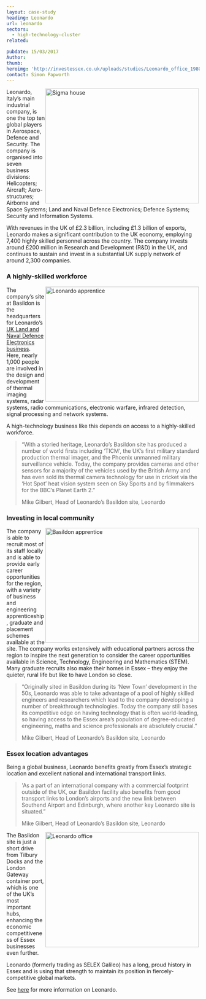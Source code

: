 ```yaml
---
layout: case-study
heading: Leonardo
url: leonardo
sectors:
  - high-technology-cluster
related:

pubdate: 15/03/2017
Author: 
thumb: 
heroimg: 'http://investessex.co.uk/uploads/studies/Leonardo_office_1980.jpg'
contact: Simon Papworth
---
```

 <p><img alt='Sigma house' src='http://www.investessex.co.uk/uploads/about/Sigma_House_1_400.jpg' style='width: 400px; height: 299px; margin-left: 2px; margin-right: 2px; float: right;'/>Leonardo, Italy’s main industrial company, is one the top ten global players in Aerospace, Defence and Security. The company is organised into seven business divisions: Helicopters; Aircraft; Aero-structures; Airborne and Space Systems; Land and Naval Defence Electronics; Defence Systems; Security and Information Systems.</p><p>With revenues in the UK of £2.3 billion, including £1.3 billion of exports, Leonardo makes a significant contribution to the UK economy, employing 7,400 highly skilled personnel across the country. The company invests around £200 million in Research and Development (R&amp;D) in the UK, and continues to sustain and invest in a substantial UK supply network of around 2,300 companies.</p><h3>A highly-skilled workforce</h3><p><img alt='Leonardo apprentice' src='http://www.investessex.co.uk/uploads/about/apprentice_MCC034_400.jpg' style='width: 400px; height: 299px; margin-left: 2px; margin-right: 2px; float: right;'/>The company’s site at Basildon is the headquarters for Leonardo’s <a href='http://www.uk.leonardocompany.com/uk-activities/land-and-naval' target='_blank'>UK Land and Naval Defence Electronics business</a>. Here, nearly 1,000 people are involved in the design and development of thermal imaging systems, radar systems, radio communications, electronic warfare, infrared detection, signal processing and network systems.</p><p>A high-technology business like this depends on access to a highly-skilled workforce.</p><blockquote><p>“With a storied heritage, Leonardo’s Basildon site has produced a number of world firsts including ‘TICM’, the UK’s first military standard production thermal imager, and the Phoenix unmanned military surveillance vehicle. Today, the company provides cameras and other sensors for a majority of the vehicles used by the British Army and has even sold its thermal camera technology for use in cricket via the ‘Hot Spot’ heat vision system seen on Sky Sports and by filmmakers for the BBC’s Planet Earth 2.”</p><p>Mike Gilbert, Head of Leonardo’s Basildon site, Leonardo</p></blockquote><h3>Investing in local community</h3><p><img alt='Basildon apprentice' src='http://www.investessex.co.uk/uploads/about/Abigail_Sampson_Basildon_Apprentice_400.jpg' style='width: 400px; height: 299px; margin-left: 2px; margin-right: 2px; float: right;'/>The company is able to recruit most of its staff locally and is able to provide early career opportunities for the region, with a variety of business and engineering apprenticeship, graduate and placement schemes available at the site. The company works extensively with educational partners across the region to inspire the next generation to consider the career opportunities available in Science, Technology, Engineering and Mathematics (STEM). Many graduate recruits also make their homes in Essex – they enjoy the quieter, rural life but like to have London so close.</p><blockquote><p>“Originally sited in Basildon during its ‘New Town’ development in the 50s, Leonardo was able to take advantage of a pool of highly skilled engineers and researchers which lead to the company developing a number of breakthrough technologies. Today the company still bases its competitive edge on having technology that is often world-leading, so having access to the Essex area’s population of degree-educated engineering, maths and science professionals are absolutely crucial.”</p><p>Mike Gilbert, Head of Leonardo’s Basildon site, Leonardo</p></blockquote><h3>Essex location advantages</h3><p>Being a global business, Leonardo benefits greatly from Essex’s strategic location and excellent national and international transport links.</p><blockquote><p>'As a part of an international company with a commercial footprint outside of the UK, our Basildon facility also benefits from good transport links to London’s airports and the new link between Southend Airport and Edinburgh, where another key Leonardo site is situated.”</p><p>Mike Gilbert, Head of Leonardo’s Basildon site, Leonardo</p></blockquote><p><img alt='Leonardo office' src='http://www.investessex.co.uk/uploads/about/P1010918_400.jpg' style='width: 400px; height: 300px; margin-left: 2px; margin-right: 2px; float: right;'/>The Basildon site is just a short drive from Tilbury Docks and the London Gateway container port, which is one of the UK’s most important hubs, enhancing the economic competitiveness of Essex businesses even further.</p><p>Leonardo (formerly trading as SELEX Galileo) has a long, proud history in Essex and is using that strength to maintain its position in fiercely-competitive global markets.</p><p>See <a href='http://www.uk.leonardocompany.com/' target='_blank'>here</a> for more information on Leonardo.</p> 